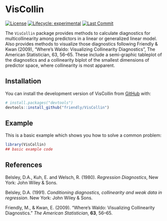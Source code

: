 
<!-- README.md is generated from README.Rmd. Please edit that file -->

# VisCollin

<!-- badges: start -->

[![License](https://img.shields.io/badge/license-GPL%20%28%3E=%202%29-brightgreen.svg?style=flat)](https://www.gnu.org/licenses/gpl-2.0.html)
[![Lifecycle:
experimental](https://img.shields.io/badge/lifecycle-experimental-orange.svg)](https://lifecycle.r-lib.org/articles/stages.html#experimental)
[![Last
Commit](https://img.shields.io/github/last-commit/friendly/VisCollin)](https://github.com/friendly/VisCollin)
<!-- badges: end -->

The `VisCollin` package provides methods to calculate diagnostics for
multicollinearity among predictors in a linear or generalized linear
model. Also provides methods to visualize those diagnostics following
Friendly & Kwan (2009), “Where’s Waldo: Visualizing Collinearity
Diagnostics”, The American Statistician, 63, 56–65. These include a
semi-graphic tableplot of the diagnostics and a collinearity biplot of
the smallest dimensions of predictor space, where collinearity is most
apparent.

## Installation

You can install the development version of VisCollin from
[GitHub](https://github.com/) with:

``` r
# install.packages("devtools")
devtools::install_github("friendly/VisCollin")
```

## Example

This is a basic example which shows you how to solve a common problem:

``` r
library(VisCollin)
## basic example code
```

## References

Belsley, D.A., Kuh, E. and Welsch, R. (1980). *Regression Diagnostics*,
New York: John Wiley & Sons.

Belsley, D.A. (1991). *Conditioning diagnostics, collinearity and weak
data in regression*. New York: John Wiley & Sons.

Friendly, M., & Kwan, E. (2009). “Where’s Waldo: Visualizing
Collinearity Diagnostics.” *The American Statistician*, **63**, 56–65.
